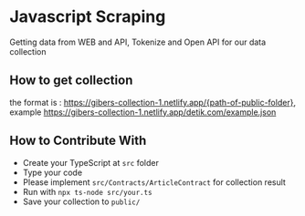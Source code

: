 # Javascript Scraping

Getting data from WEB and API, Tokenize and Open API for our data collection

## How to get collection

the format is : https://gibers-collection-1.netlify.app/{path-of-public-folder}, example
https://gibers-collection-1.netlify.app/detik.com/example.json

## How to Contribute With

- Create your TypeScript at `src` folder
- Type your code
- Please implement `src/Contracts/ArticleContract` for collection result
- Run with `npx ts-node src/your.ts`
- Save your collection to `public/`
